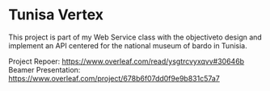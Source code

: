 # Tunisa Vertex

This project is part of my Web Service class with the objectiveto design and implement an API centered for the national museum of bardo in Tunisia.

Project Repoer: https://www.overleaf.com/read/ysgtrcvyxqvv#30646b
Beamer Presentation: https://www.overleaf.com/project/678b6f07dd0f9e9b831c57a7
